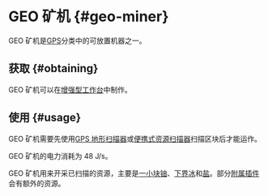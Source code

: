 # GEO 矿机 {#geo-miner}

GEO 矿机是[GPS](/GPS)分类中的可放置机器之一。

## 获取 {#obtaining}

GEO 矿机可以在[增强型工作台](/Enhanced-Crafting-Table)中制作。

## 使用 {#usage}

GEO 矿机需要先使用[GPS 地形扫描器](/GPS-Geo-Scanner)或[便携式资源扫描器](/Portable-Geo-Scanner)扫描区块后才能运作。

GEO 矿机的电力消耗为 48 J/s。

GEO 矿机用来开采已扫描的资源，主要是[一小块铀](/Uranium)、[下界冰](/Nether-Ice)和[盐](/Salt)。部分[附属插件](/Addons)会有额外的资源。
